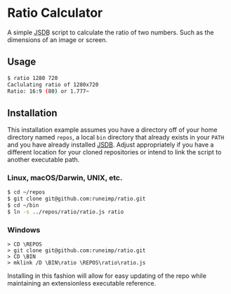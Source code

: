 Ratio Calculator
================

A simple <abbr title="JavaScript Database">JSDB</abbr> script to calculate the ratio of two numbers. Such as the dimensions of an image or screen.


Usage
-----

```bash
$ ratio 1280 720
Caclulating ratio of 1280x720
Ratio: 16:9 (80) or 1.777~
```


Installation
------------

This installation example assumes you have a directory off of your home directory named `repos`, a local `bin` directory that already exists in your `PATH` and you have already installed [JSDB][]. Adjust appropriately if you have a different location for your cloned repositories or intend to link the script to another executable path.


### Linux, macOS/Darwin, UNIX, etc.

```bash
$ cd ~/repos
$ git clone git@github.com:runeimp/ratio.git
$ cd ~/bin
$ ln -s ../repos/ratio/ratio.js ratio
```


### Windows

```dos
> CD \REPOS
> git clone git@github.com:runeimp/ratio.git
> CD \BIN
> mklink /D \BIN\ratio \REPOS\ratio\ratio.js
```

Installing in this fashion will allow for easy updating of the repo while maintaining an extensionless executable reference.


[JSDB]: http://www.jsdb.org/

